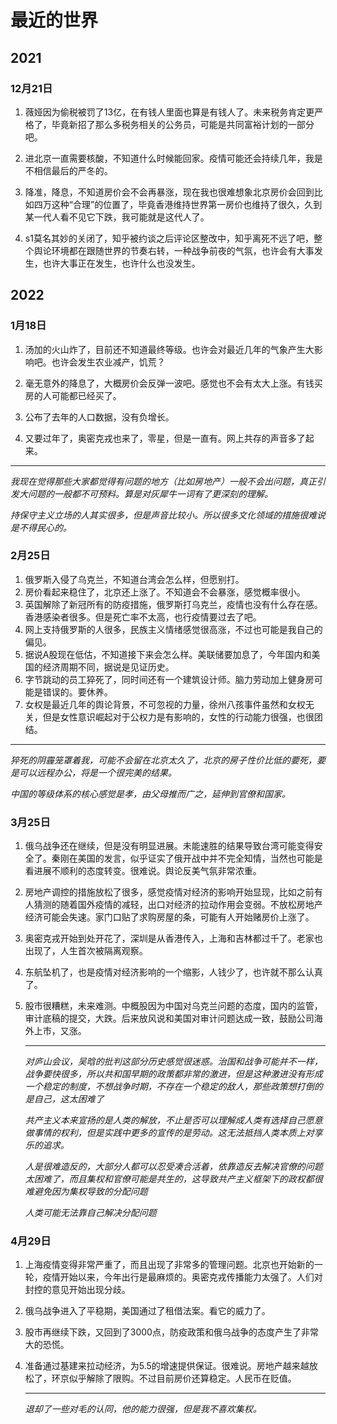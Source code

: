 # 最近的世界
## 2021

### 12月21日

1. 薇娅因为偷税被罚了13亿，在有钱人里面也算是有钱人了。未来税务肯定更严格了，毕竟新招了那么多税务相关的公务员，可能是共同富裕计划的一部分吧。
2. 进北京一直需要核酸，不知道什么时候能回家。疫情可能还会持续几年，我是不相信最后的严冬的。

3. 降准，降息，不知道房价会不会再暴涨，现在我也很难想象北京房价会回到比如四万这种“合理”的位置了，毕竟香港维持世界第一房价也维持了很久，久到某一代人看不见它下跌，我可能就是这代人了。

4. s1莫名其妙的关闭了，知乎被约谈之后评论区整改中，知乎离死不远了吧，整个舆论环境都在跟随世界的节奏右转，一种战争前夜的气氛，也许会有大事发生，也许大事正在发生，也许什么也没发生。
## 2022

### 1月18日

1. 汤加的火山炸了，目前还不知道最终等级。也许会对最近几年的气象产生大影响吧。也许会发生农业减产，饥荒？

2. 毫无意外的降息了，大概房价会反弹一波吧。感觉也不会有太大上涨。有钱买房的人可能都已经买了。
3. 公布了去年的人口数据，没有负增长。
4. 又要过年了，奥密克戎也来了，零星，但是一直有。网上共存的声音多了起来。

---

*我现在觉得那些大家都觉得有问题的地方（比如房地产）一般不会出问题，真正引发大问题的一般都不可预料。算是对灰犀牛一词有了更深刻的理解。*

*持保守主义立场的人其实很多，但是声音比较小。所以很多文化领域的措施很难说是不得民心的。*

### 2月25日

1. 俄罗斯入侵了乌克兰，不知道台湾会怎么样，但愿别打。
2. 房价看起来稳住了，北京还上涨了。不知道会不会暴涨，感觉概率很小。
3. 英国解除了新冠所有的防疫措施，俄罗斯打乌克兰，疫情也没有什么存在感。香港感染者很多。但是死亡率不太高，也行疫情要过去了吧。
4. 网上支持俄罗斯的人很多，民族主义情绪感觉很高涨，不过也可能是我自己的偏见。
5. 据说A股现在低估，不知道接下来会怎么样。美联储要加息了，今年国内和美国的经济周期不同，据说是见证历史。
6. 字节跳动的员工猝死了，同时间还有一个建筑设计师。脑力劳动加上健身房可能是错误的。要休养。
7. 女权是最近几年的舆论背景，不可忽视的力量，徐州八孩事件虽然和女权无关，但是女性意识崛起对于公权力是有影响的，女性的行动能力很强，也很团结。

---

*猝死的阴霾笼罩着我，可能不会留在北京太久了，北京的房子性价比低的要死，要是可以远程办公，将是一个很完美的结果。*

*中国的等级体系的核心感觉是孝，由父母推而广之，延伸到官僚和国家。*

### 3月25日

1. 俄乌战争还在继续，但是没有明显进展。未能速胜的结果导致台湾可能变得安全了。秦刚在美国的发言，似乎证实了俄开战中并不完全知情，当然也可能是看进展不顺利的态度转变。很难说。舆论反美气氛非常浓重。

2. 房地产调控的措施放松了很多，感觉疫情对经济的影响开始显现，比如之前有人猜测的随着国外疫情的减轻，出口对经济的拉动作用会变弱。不放松房地产经济可能会失速。家门口贴了求购房屋的条，可能有人开始赌房价上涨了。

3. 奥密克戎开始到处开花了，深圳是从香港传入，上海和吉林都过千了。老家也出现了，人生首次被隔离观察。

4. 东航坠机了，也是疫情对经济影响的一个缩影，人钱少了，也许就不那么认真了。

5. 股市很糟糕，未来难测。中概股因为中国对乌克兰问题的态度，国内的监管，审计底稿的提交，大跌。后来放风说和美国对审计问题达成一致，鼓励公司海外上市，又涨。

   ---

   *对庐山会议，吴晗的批判这部分历史感觉很迷惑。治国和战争可能并不一样，战争要快很多，所以共和国早期的政策都非常的激进，但是这种激进没有形成一个稳定的制度，不想战争时期，不存在一个稳定的敌人，那些政策想打倒的是自己，这太困难了*

   *共产主义本来宣扬的是人类的解放，不止是否可以理解成人类有选择自己愿意做事情的权利，但是实践中更多的宣传的是劳动。这无法抵挡人类本质上对享乐的追求。*

   *人是很难造反的，大部分人都可以忍受凑合活着，依靠造反去解决官僚的问题太困难了，而且集权和官僚可能是共生的，这导致共产主义框架下的政权都很难避免因为集权导致的分配问题*

   *人类可能无法靠自己解决分配问题*

### 4月29日

1. 上海疫情变得非常严重了，而且出现了非常多的管理问题。北京也开始新的一轮，疫情开始以来，今年出行是最麻烦的。奥密克戎传播能力太强了。人们对封控的意见开始出现分歧。

2. 俄乌战争进入了平稳期，美国通过了租借法案。看它的威力了。

3. 股市再继续下跌，又回到了3000点，防疫政策和俄乌战争的态度产生了非常大的恐慌。

4. 准备通过基建来拉动经济，为5.5的增速提供保证。很难说。房地产越来越放松了，环京似乎解除了限购。不过目前房价还算稳定。人民币在贬值。

   ---

   *退却了一些对毛的认同，他的能力很强，但是我不喜欢集权。*

